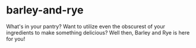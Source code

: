 # barley-and-rye
What's in your pantry? Want to utilize even the obscurest of your ingredients to make something delicious? Well then, Barley and Rye is here for you!
